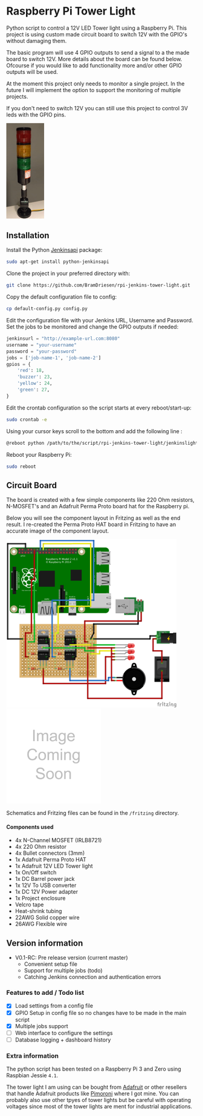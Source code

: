 # Raspberry Pi Tower Light
Python script to control a 12V LED Tower light using a Raspberry Pi. This project is using custom made circuit board to switch 12V with the GPIO's without damaging them.

The basic program will use 4 GPIO outputs to send a signal to a the made board to switch 12V. More details about the board can be found below. Ofcourse if you would like to add functionality more and/or other GPIO outputs will be used.

At the moment this project only needs to monitor a single project. In the future I will implement the option to support the monitoring of multiple projects.

If you don't need to switch 12V you can still use this project to control 3V leds with the GPIO pins.

<img src="images/tower-crop.gif" alt="Adafruit LED Tower (gif)" title="Adafruit LED Tower (gif)"  width="100" />

## Installation
Install the Python [Jenkinsapi][1] package:
```sh
sudo apt-get install python-jenkinsapi
```

Clone the project in your preferred directory with:
```sh
git clone https://github.com/BramDriesen/rpi-jenkins-tower-light.git
```

Copy the default configuration file to config:
```sh
cp default-config.py config.py
```

Edit the configuration file with your Jenkins URL, Username and Password. Set the jobs to be monitored and change the GPIO outputs if needed:
```py
jenkinsurl = "http://example-url.com:8080"
username = "your-username"
password = "your-password"
jobs = ['job-name-1', 'job-name-2']
gpios = {
    'red': 18,
    'buzzer': 23,
    'yellow': 24,
    'green': 27,
}
```

Edit the crontab configuration so the script starts at every reboot/start-up:
```sh
sudo crontab -e
```
Using your cursor keys scroll to the bottom and add the following line :
```sh
@reboot python /path/to/the/script/rpi-jenkins-tower-light/jenkinslight.py &
```
Reboot your Raspberry Pi:
```sh
sudo reboot
```

## Circuit Board
The board is created with a few simple components like 220 Ohm resistors, N-MOSFET's and an Adafruit Perma Proto board hat for the Raspberry pi.

Below you will see the component layout in Fritzing as well as the end result. I re-created the Perma Proto HAT board in Fritzing to have an accurate image of the component layout.

<img src="fritzing/tower-light_bb.png" alt="Fritzing" title="Fritzing"  width="450" />

<img src="images/soon.png" alt="End result board" title="End result board"  width="250" />

Schematics and Fritzing files can be found in the `/fritzing` directory.

#### Components used
- 4x N-Channel MOSFET (IRLB8721)
- 4x 220 Ohm resistor
- 4x Bullet connectors (3mm)
- 1x Adafruit Perma Proto HAT
- 1x Adafruit 12V LED Tower light
- 1x On/Off switch
- 1x DC Barrel power jack
- 1x 12V To USB converter
- 1x DC 12V Power adapter
- 1x Project enclosure
- Velcro tape
- Heat-shrink tubing
- 22AWG Solid copper wire
- 26AWG Flexible wire

## Version information
- V0.1-RC: Pre release version (current master)
    - Convenient setup file
    - Support for multiple jobs (todo)
    - Catching Jenkins connection and authentication errors

### Features to add / Todo list
- [x] Load settings from a config file
- [x] GPIO Setup in config file so no changes have to be made in the main script
- [x] Multiple jobs support
- [ ] Web interface to configure the settings
- [ ] Database logging + dashboard history

### Extra information
The python script has been tested on a Raspberry Pi 3 and Zero using Raspbian Jessie `4.1`.

The tower light I am using can be bought from [Adafruit][2] or other resellers that handle Adafruit products like [Pimoroni][3] where I got mine. You can probably also use other tpyes of tower lights but be careful with operating voltages since most of the tower lights are ment for industrial applications.

[1]: https://pypi.python.org/pypi/jenkinsapi
[2]: https://www.adafruit.com/products/2993
[3]: https://shop.pimoroni.com/products/tower-light-red-yellow-green-alert-light-with-buzzer-12vdc
